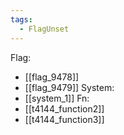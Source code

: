 ```yaml
---
tags:
  - FlagUnset
---
```

Flag:
- [[flag_9478]]
- [[flag_9479]]
System:
- [[system_1]]
Fn:
- [[t4144_function2]]
- [[t4144_function3]]

